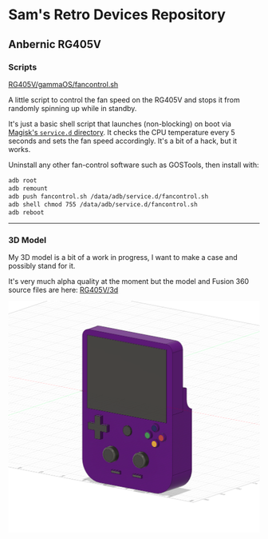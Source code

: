 # Sam's Retro Devices Repository

## Anbernic RG405V

### Scripts

[RG405V/gammaOS/fancontrol.sh](RG405V/gammaOS/fancontrol.sh)

A little script to control the fan speed on the RG405V and stops it from randomly spinning up while in standby.

It's just a basic shell script that launches (non-blocking) on boot via [Magisk's `service.d` directory](https://github.com/topjohnwu/Magisk/blob/master/docs/guides.md#boot-scripts). It checks the CPU temperature every 5 seconds and sets the fan speed accordingly. It's a bit of a hack, but it works.

Uninstall any other fan-control software such as GOSTools, then install with:

```shell
adb root
adb remount
adb push fancontrol.sh /data/adb/service.d/fancontrol.sh
adb shell chmod 755 /data/adb/service.d/fancontrol.sh
adb reboot
```

---

### 3D Model

My 3D model is a bit of a work in progress, I want to make a case and possibly stand for it.

It's very much alpha quality at the moment but the model and Fusion 360 source files are here: [RG405V/3d](RG405V/3d)

![](RG405V/3d/rg405v-body%20v11.png)
